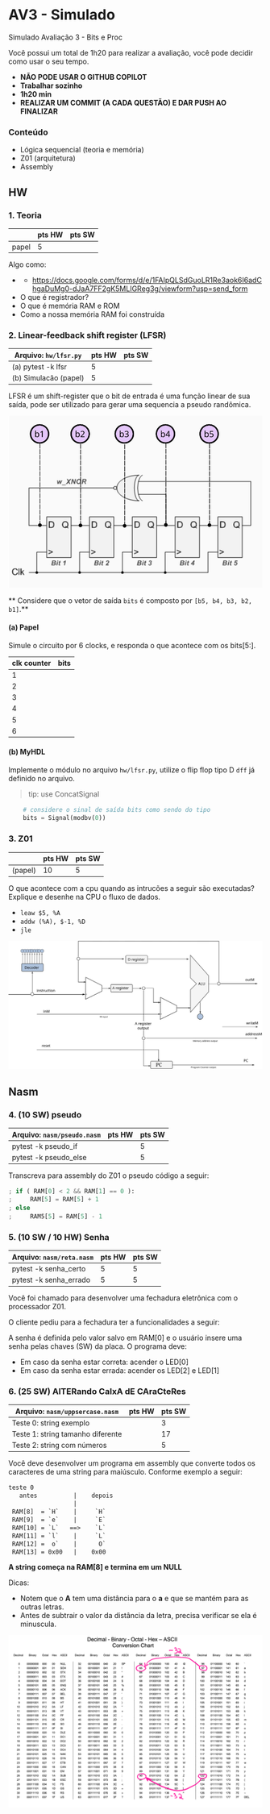 # AV3 - Simulado

Simulado Avaliação 3 - Bits e Proc

Você possui um total de 1h20 para realizar a avaliação, você pode decidir
como usar o seu tempo.

- **NÃO PODE USAR O GITHUB COPILOT**
- **Trabalhar sozinho**
- **1h20 min**
- **REALIZAR UM COMMIT (A CADA QUESTÃO) E DAR PUSH AO FINALIZAR**

### Conteúdo

- Lógica sequencial (teoria e memória)
- Z01 (arquitetura)
- Assembly 

## HW

### 1. Teoria

|       | pts HW | pts SW |
|-------|--------|--------|
| papel | 5      |        |

Algo como: 
- - https://docs.google.com/forms/d/e/1FAIpQLSdGuoLR1Re3aok6I6adChgaDuMg0-dJaA7FF2gK5MLIGReg3g/viewform?usp=send_form
- O que é registrador? 
- O que é memória RAM e ROM
- Como a nossa memória RAM foi construída

### 2. Linear-feedback shift register (LFSR)

| Arquivo: `hw/lfsr.py` | pts HW | pts SW |
|-----------------------|--------|--------|
| (a) pytest -k lfsr        | 5      |        |
| (b) Simulacão (papel)     | 5      |        |

LFSR é um shift-register que o bit de entrada é uma função linear de sua saída, pode ser utilizado para gerar uma sequencia a pseudo randômica.

![](lfsr.png)

** Considere que o vetor de saída `bits` é composto por `[b5, b4, b3, b2, b1]`.**

#### (a) Papel

Simule o circuito por 6 clocks, e responda o que acontece com os bits[5:].

| clk counter | bits |
|-------------|------|
| 1           |      |
| 2           |      |
| 3           |      |
| 4           |      |
| 5           |      |
| 6           |      |

#### (b) MyHDL

Implemente o módulo no arquivo `hw/lfsr.py`, utilize o flip flop tipo D `dff` já definido no arquivo.
> tip: use ConcatSignal

``` python
    # considere o sinal de saída bits como sendo do tipo
    bits = Signal(modbv(0))
```

### 3. Z01

|         | pts HW | pts SW |
|---------|--------|--------|
| (papel) | 10     | 5      |

O que acontece com a cpu quando as intrucões a seguir são executadas? Explique e desenhe na CPU o fluxo de dados.

- `leaw $5, %A`
- `addw (%A), $-1, %D`
- `jle`

![](z01.png)

## Nasm

### 4. (10 SW) pseudo

| Arquivo: `nasm/pseudo.nasm` | pts HW | pts SW |
| --------------------------- | ------ | ------ |
| pytest -k pseudo_if         |        | 5      |
| pytest -k pseudo_else       |        | 5      |

Transcreva para assembly do Z01 o pseudo código a seguir:

```python
; if ( RAM[0] < 2 && RAM[1] == 0 ):
;     RAM[5] = RAM[5] + 1
; else
;     RAM5[5] = RAM[5] - 1
```

### 5. (10 SW / 10 HW) Senha

| Arquivo: `nasm/reta.nasm` | pts HW | pts SW |
| ------------------------- | ------ | ------ |
| pytest -k senha_certo     | 5      | 5      |
| pytest -k senha_errado    | 5      | 5      |

Você foi chamado para desenvolver uma fechadura eletrônica com o processador Z01.

O cliente pediu para a fechadura ter a funcionalidades a seguir:

A senha é definida pelo valor salvo em RAM[0] e o usuário insere uma senha pelas chaves (SW) da placa. O programa deve:

- Em caso da senha estar correta: acender o LED[0]
- Em caso da senha estar errada: acender os LED[2] e LED[1]

### 6. (25 SW) AlTERando CaIxA dE CAraCteRes

| Arquivo: `nasm/uppsercase.nasm`   | pts HW | pts SW |
| --------------------------------- | ------ | ------ |
| Teste 0: string exemplo           |        | 3      |
| Teste 1: string tamanho diferente |        | 17     |
| Teste 2: string com números       |        | 5      |

Você deve desenvolver um programa em assembly que converte
todos os caracteres de uma string para maiúsculo. Conforme
exemplo a seguir:

```
teste 0
   antes          |    depois
                  |
 RAM[8]  = `H`    |     `H`
 RAM[9]  = `e`    |     `E`
 RAM[10] = `L`   ==>    `L`
 RAM[11] = `l`    |     `L`
 RAM[12] =  o`    |      O`
 RAM[13] = 0x00   |    0x00
```

**A string começa na RAM[8] e termina em um NULL**

Dicas:

- Notem que o **A** tem uma distância para o **a** e que se mantém para as outras letras.
- Antes de subtrair o valor da distância da letra, precisa verificar se ela é minuscula.

![](ascii.png)
